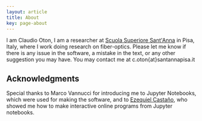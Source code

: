 ```yaml
---
layout: article
title: About
key: page-about
---
```



I am Claudio Oton, I am a researcher at [Scuola Superiore Sant'Anna](https://www.santannapisa.it) in Pisa, Italy, where I work doing research on fiber-optics. Please let me know if there is any issue in the software, a mistake in the text, or any other suggestion you may have. You may contact me at c.oton{at}santannapisa.it


## Acknowledgments

Special thanks to Marco Vannucci for introducing me to Jupyter Notebooks, which were used for making the software, and to [Ezequiel Castaño](https://elc.github.io/), who showed me how to make interactive online programs from Jupyter notebooks.
